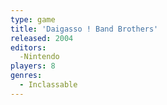 ```yaml
---
type: game
title: 'Daigasso ! Band Brothers'
released: 2004
editors: 
  -Nintendo
players: 8
genres:
  - Inclassable
---
```

